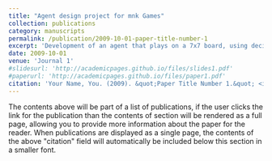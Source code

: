 ```yaml
---
title: "Agent design project for mnk Games"
collection: publications
category: manuscripts
permalink: /publication/2009-10-01-paper-title-number-1
excerpt: 'Development of an agent that plays on a 7x7 board, using decision algorithms to compete autonomously in a “Connect 4” type game. <br/><img src='/images/Mate_portada'>'
date: 2009-10-01
venue: 'Journal 1'
#slidesurl: 'http://academicpages.github.io/files/slides1.pdf'
#paperurl: 'http://academicpages.github.io/files/paper1.pdf'
citation: 'Your Name, You. (2009). &quot;Paper Title Number 1.&quot; <i>Journal 1</i>. 1(1).'
---
```


The contents above will be part of a list of publications, if the user clicks the link for the publication than the contents of section will be rendered as a full page, allowing you to provide more information about the paper for the reader. When publications are displayed as a single page, the contents of the above "citation" field will automatically be included below this section in a smaller font.